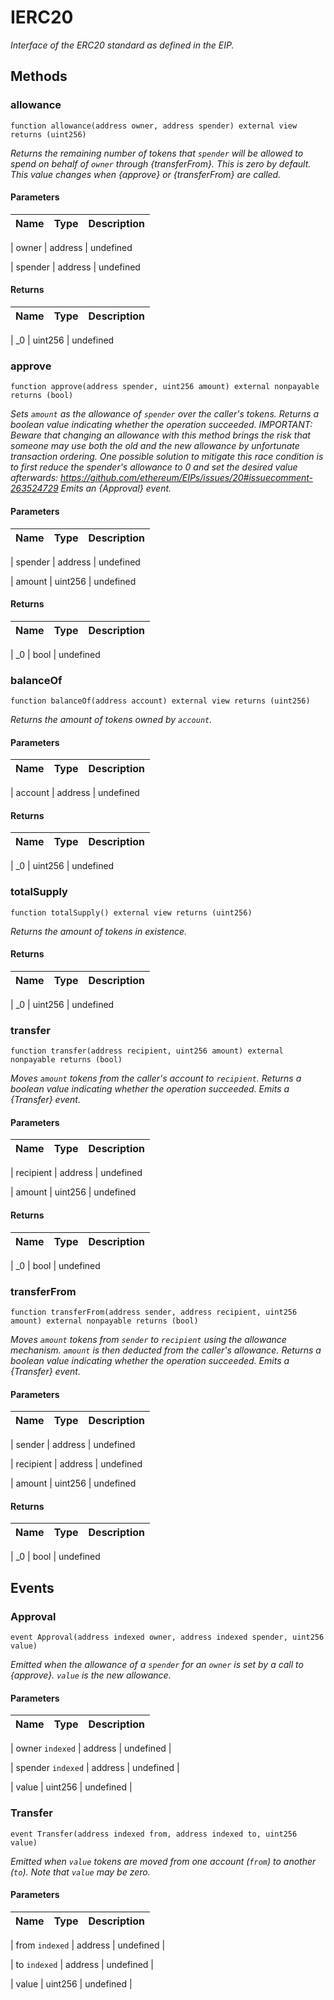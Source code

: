 # IERC20











*Interface of the ERC20 standard as defined in the EIP.*



## Methods


### allowance


```solidity
function allowance(address owner, address spender) external view returns (uint256)

```




*Returns the remaining number of tokens that `spender` will be allowed to spend on behalf of `owner` through {transferFrom}. This is zero by default. This value changes when {approve} or {transferFrom} are called.*



#### Parameters

| Name | Type | Description |
|---|---|---|

| owner | address | undefined


| spender | address | undefined





#### Returns

| Name | Type | Description |
|---|---|---|

| _0 | uint256 | undefined





### approve


```solidity
function approve(address spender, uint256 amount) external nonpayable returns (bool)

```




*Sets `amount` as the allowance of `spender` over the caller&#39;s tokens. Returns a boolean value indicating whether the operation succeeded. IMPORTANT: Beware that changing an allowance with this method brings the risk that someone may use both the old and the new allowance by unfortunate transaction ordering. One possible solution to mitigate this race condition is to first reduce the spender&#39;s allowance to 0 and set the desired value afterwards: https://github.com/ethereum/EIPs/issues/20#issuecomment-263524729 Emits an {Approval} event.*



#### Parameters

| Name | Type | Description |
|---|---|---|

| spender | address | undefined


| amount | uint256 | undefined





#### Returns

| Name | Type | Description |
|---|---|---|

| _0 | bool | undefined





### balanceOf


```solidity
function balanceOf(address account) external view returns (uint256)

```




*Returns the amount of tokens owned by `account`.*



#### Parameters

| Name | Type | Description |
|---|---|---|

| account | address | undefined





#### Returns

| Name | Type | Description |
|---|---|---|

| _0 | uint256 | undefined





### totalSupply


```solidity
function totalSupply() external view returns (uint256)

```




*Returns the amount of tokens in existence.*





#### Returns

| Name | Type | Description |
|---|---|---|

| _0 | uint256 | undefined





### transfer


```solidity
function transfer(address recipient, uint256 amount) external nonpayable returns (bool)

```




*Moves `amount` tokens from the caller&#39;s account to `recipient`. Returns a boolean value indicating whether the operation succeeded. Emits a {Transfer} event.*



#### Parameters

| Name | Type | Description |
|---|---|---|

| recipient | address | undefined


| amount | uint256 | undefined





#### Returns

| Name | Type | Description |
|---|---|---|

| _0 | bool | undefined





### transferFrom


```solidity
function transferFrom(address sender, address recipient, uint256 amount) external nonpayable returns (bool)

```




*Moves `amount` tokens from `sender` to `recipient` using the allowance mechanism. `amount` is then deducted from the caller&#39;s allowance. Returns a boolean value indicating whether the operation succeeded. Emits a {Transfer} event.*



#### Parameters

| Name | Type | Description |
|---|---|---|

| sender | address | undefined


| recipient | address | undefined


| amount | uint256 | undefined





#### Returns

| Name | Type | Description |
|---|---|---|

| _0 | bool | undefined









## Events


### Approval


```solidity
event Approval(address indexed owner, address indexed spender, uint256 value)

```




*Emitted when the allowance of a `spender` for an `owner` is set by a call to {approve}. `value` is the new allowance.*



#### Parameters

| Name | Type | Description |
|---|---|---|

| owner `indexed` | address | undefined |

| spender `indexed` | address | undefined |

| value  | uint256 | undefined |




### Transfer


```solidity
event Transfer(address indexed from, address indexed to, uint256 value)

```




*Emitted when `value` tokens are moved from one account (`from`) to another (`to`). Note that `value` may be zero.*



#### Parameters

| Name | Type | Description |
|---|---|---|

| from `indexed` | address | undefined |

| to `indexed` | address | undefined |

| value  | uint256 | undefined |








